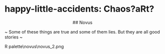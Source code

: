 # happy-little-accidents: Chaos?aRt?

<p align = "center">
   ## Novus
</p>
   
~ Some of these things are true and some of them lies. But they are all good stories ~

R palette\novus\novus_2.png
